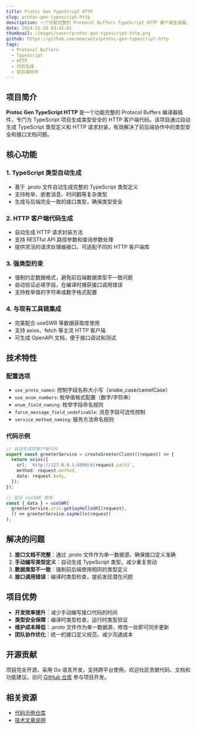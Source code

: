 ```yaml
---
title: Protoc Gen TypeScript HTTP
slug: protoc-gen-typescript-http
description: 一个功能完整的 Protocol Buffers TypeScript HTTP 客户端生成器，解决前后端协作中的类型安全和接口文档问题。
date: 2024-11-28 03:41:01
thumbnail: /images/cover/protoc-gen-typescript-http.png
github: https://github.com/moecasts/protoc-gen-typescript-http
tags:
  - Protocol Buffers
  - TypeScript
  - HTTP
  - 代码生成
  - 前后端协作
---
```


## 项目简介

**Protoc Gen TypeScript HTTP** 是一个功能完整的 Protocol Buffers 编译器插件，专门为 TypeScript 项目生成类型安全的 HTTP 客户端代码。该项目通过自动生成 TypeScript 类型定义和 HTTP 请求封装，有效解决了前后端协作中的类型安全和接口文档问题。

## 核心功能

### 1. TypeScript 类型自动生成

- 基于 .proto 文件自动生成完整的 TypeScript 类型定义
- 支持枚举、嵌套消息、时间戳等复杂类型
- 生成与后端完全一致的接口类型，确保类型安全

### 2. HTTP 客户端代码生成

- 自动生成 HTTP 请求封装方法
- 支持 RESTful API 路径参数和查询参数处理
- 提供灵活的请求处理器接口，可适配不同的 HTTP 客户端库

### 3. 强类型约束

- 强制约定数据格式，避免前后端数据类型不一致问题
- 自动验证必填字段，在编译时捕获接口调用错误
- 支持枚举值的字符串或数字格式配置

### 4. 与现有工具链集成

- 完美配合 useSWR 等数据获取库使用
- 支持 axios、fetch 等主流 HTTP 客户端
- 可生成 OpenAPI 文档，便于接口调试和测试

## 技术特性

### 配置选项

- `use_proto_names`: 控制字段名称大小写（snake_case/camelCase）
- `use_enum_numbers`: 枚举值格式配置（数字/字符串）
- `enum_field_naming`: 枚举字段命名规则
- `force_message_field_undefinable`: 消息字段可选性控制
- `service_method_naming`: 服务方法命名规则

### 代码示例

```typescript
// 自动生成的客户端代码
export const greeterService = createGreeterClient((request) => {
  return axios({
    url: `http://127.0.0.1:8000/${request.path}`,
    method: request.method,
    data: request.body,
  });
});

// 配合 useSWR 使用
const { data } = useSWR(
  greeterService.uris.getSayHelloURI(request),
  () => greeterService.sayHello(request)
);
```

## 解决的问题

1. **接口文档不完整**：通过 .proto 文件作为单一数据源，确保接口定义准确
2. **手动编写类型定义**：自动生成 TypeScript 类型，减少重复劳动
3. **数据类型不一致**：强制前后端使用相同的类型定义
4. **接口调用错误**：编译时类型检查，提前发现潜在问题

## 项目优势

- **开发效率提升**：减少手动编写接口代码的时间
- **类型安全保障**：编译时类型检查，运行时类型验证
- **维护成本降低**：.proto 文件作为单一数据源，修改一处即可同步更新
- **团队协作优化**：统一的接口定义规范，减少沟通成本

## 开源贡献

项目完全开源，采用 Go 语言开发，支持跨平台使用。欢迎社区贡献代码、文档和功能建议。访问 [GitHub 仓库](https://github.com/moecasts/protoc-gen-typescript-http) 参与项目开发。

## 相关资源

- [代码示例仓库](https://github.com/moecasts/demo-proto-tshttp)
- [技术文章说明](../posts/unifying-and-accelerating-frontend-backend-collaboration-with-protobuf)
